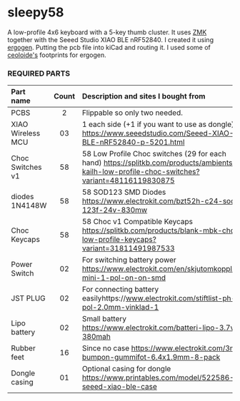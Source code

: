 # sleepy58
A low-profile 4x6 keyboard with a 5-key thumb cluster. It uses [ZMK](https://github.com/zmkfirmware/zmk) together with the Seeed Studio XIAO BLE nRF52840.
I created it using [ergogen](https://github.com/ergogen/ergogen). Putting the pcb file into kiCad and routing it.
I used some of [ceoloide's](https://github.com/ceoloide/ergogen-footprints/tree/main) footprints for ergogen.




### REQUIRED PARTS

| Part name         | Count | Description and sites I bought from                                                                                                          |
| :---------------- | :---: | :------------------------------------------------------------------------------------------------------------------------------------------- |
| PCBS              |   2   | Flippable so only two needed.                                                                                                                |
| XIAO Wireless MCU |  03   | 1 each side (+1 if you want to use as dongle) https://www.seeedstudio.com/Seeed-XIAO-BLE-nRF52840-p-5201.html                                |
| Choc Switches v1  |  58   | 58 Low Profile Choc switches (29 for each hand) https://splitkb.com/products/ambients-kailh-low-profile-choc-switches?variant=48116119830875 |
| diodes 1N4148W    |  58   | 58 SOD123 SMD Diodes https://www.electrokit.com/bzt52h-c24-sod-123f-24v-830mw                                                                |
| Choc Keycaps      |  58   | 58 Choc v1 Compatible Keycaps https://splitkb.com/products/blank-mbk-choc-low-profile-keycaps?variant=31811491987533                         |
| Power Switch      |  02   | For switching battery power https://www.electrokit.com/en/skjutomkopplare-mini-1-pol-on-on-smd                                               |
| JST PLUG          |  02   | For connecting battery easilyhttps://www.electrokit.com/stiftlist-ph-2-pol-2.0mm-vinklad-1                                                   |
| Lipo battery      |  02   | Small battery https://www.electrokit.com/batteri-lipo-3.7v-380mah                                                                            |
| Rubber feet       |  16   | Since no case https://www.electrokit.com/3m-bumpon-gummifot-6.4x1.9mm-8-pack                                                                 |
| Dongle casing     |  01   | Optional casing for dongle https://www.printables.com/model/522586-seeed-xiao-ble-case                                                       | 
